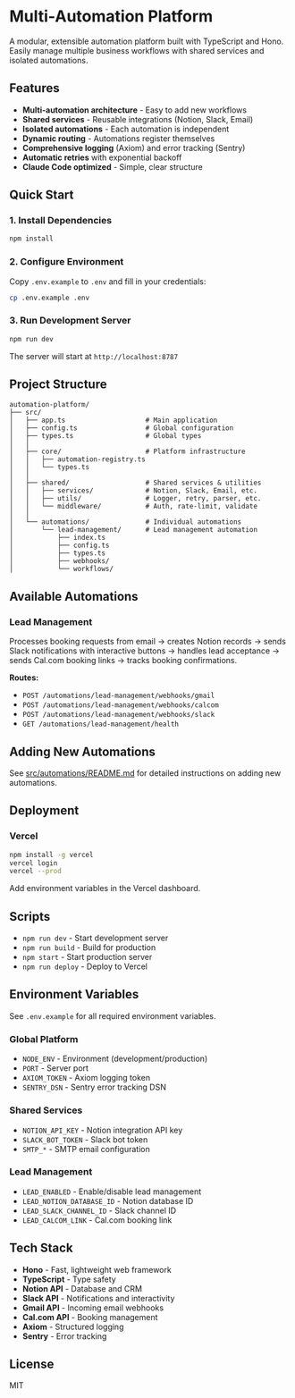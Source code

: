 # Multi-Automation Platform

A modular, extensible automation platform built with TypeScript and Hono. Easily manage multiple business workflows with shared services and isolated automations.

## Features

- **Multi-automation architecture** - Easy to add new workflows
- **Shared services** - Reusable integrations (Notion, Slack, Email)
- **Isolated automations** - Each automation is independent
- **Dynamic routing** - Automations register themselves
- **Comprehensive logging** (Axiom) and error tracking (Sentry)
- **Automatic retries** with exponential backoff
- **Claude Code optimized** - Simple, clear structure

## Quick Start

### 1. Install Dependencies

```bash
npm install
```

### 2. Configure Environment

Copy `.env.example` to `.env` and fill in your credentials:

```bash
cp .env.example .env
```

### 3. Run Development Server

```bash
npm run dev
```

The server will start at `http://localhost:8787`

## Project Structure

```
automation-platform/
├── src/
│   ├── app.ts                    # Main application
│   ├── config.ts                 # Global configuration
│   ├── types.ts                  # Global types
│   │
│   ├── core/                     # Platform infrastructure
│   │   ├── automation-registry.ts
│   │   └── types.ts
│   │
│   ├── shared/                   # Shared services & utilities
│   │   ├── services/             # Notion, Slack, Email, etc.
│   │   ├── utils/                # Logger, retry, parser, etc.
│   │   └── middleware/           # Auth, rate-limit, validate
│   │
│   └── automations/              # Individual automations
│       └── lead-management/      # Lead management automation
│           ├── index.ts
│           ├── config.ts
│           ├── types.ts
│           ├── webhooks/
│           └── workflows/
```

## Available Automations

### Lead Management

Processes booking requests from email → creates Notion records → sends Slack notifications with interactive buttons → handles lead acceptance → sends Cal.com booking links → tracks booking confirmations.

**Routes:**
- `POST /automations/lead-management/webhooks/gmail`
- `POST /automations/lead-management/webhooks/calcom`
- `POST /automations/lead-management/webhooks/slack`
- `GET /automations/lead-management/health`

## Adding New Automations

See [src/automations/README.md](src/automations/README.md) for detailed instructions on adding new automations.

## Deployment

### Vercel

```bash
npm install -g vercel
vercel login
vercel --prod
```

Add environment variables in the Vercel dashboard.

## Scripts

- `npm run dev` - Start development server
- `npm run build` - Build for production
- `npm start` - Start production server
- `npm run deploy` - Deploy to Vercel

## Environment Variables

See `.env.example` for all required environment variables.

### Global Platform
- `NODE_ENV` - Environment (development/production)
- `PORT` - Server port
- `AXIOM_TOKEN` - Axiom logging token
- `SENTRY_DSN` - Sentry error tracking DSN

### Shared Services
- `NOTION_API_KEY` - Notion integration API key
- `SLACK_BOT_TOKEN` - Slack bot token
- `SMTP_*` - SMTP email configuration

### Lead Management
- `LEAD_ENABLED` - Enable/disable lead management
- `LEAD_NOTION_DATABASE_ID` - Notion database ID
- `LEAD_SLACK_CHANNEL_ID` - Slack channel ID
- `LEAD_CALCOM_LINK` - Cal.com booking link

## Tech Stack

- **Hono** - Fast, lightweight web framework
- **TypeScript** - Type safety
- **Notion API** - Database and CRM
- **Slack API** - Notifications and interactivity
- **Gmail API** - Incoming email webhooks
- **Cal.com API** - Booking management
- **Axiom** - Structured logging
- **Sentry** - Error tracking

## License

MIT
